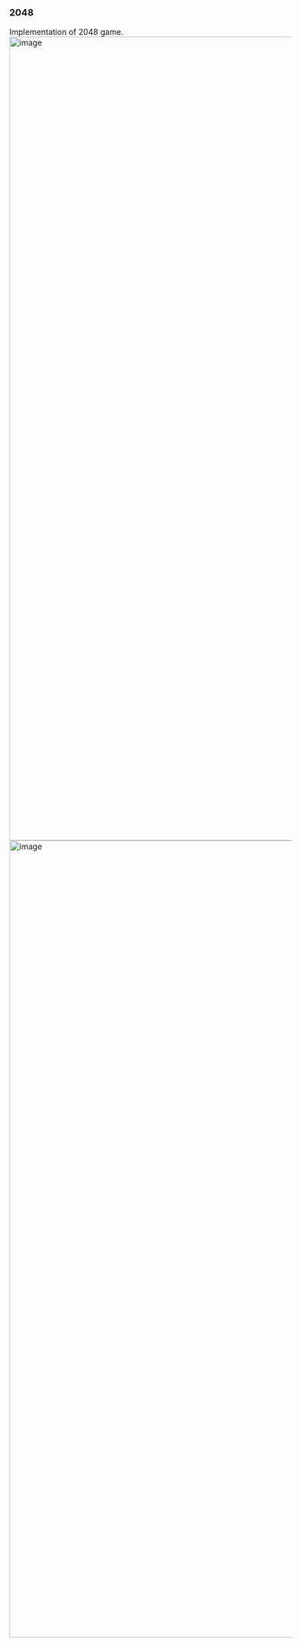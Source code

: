 ### 2048 
Implementation of 2048 game.
<br>
<img width="1433" alt="image" src="https://user-images.githubusercontent.com/42086667/135971588-4fe80279-c91b-47db-ac25-3351b4ef736a.png">
<br>
<img width="1421" alt="image" src="https://user-images.githubusercontent.com/42086667/135971708-4b18d4b4-44b1-49e2-8a5f-8a60decbd5cc.png">

